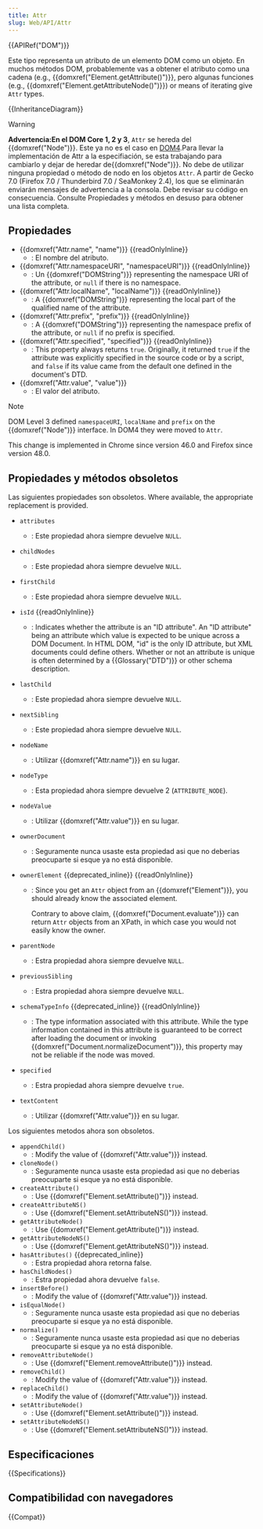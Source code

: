 ```yaml
---
title: Attr
slug: Web/API/Attr
---
```


{{APIRef("DOM")}}

Este tipo representa un atributo de un elemento DOM como un objeto. En muchos métodos DOM, probablemente vas a obtener el atributo como una cadena (e.g., {{domxref("Element.getAttribute()")}}, pero algunas funciones (e.g., {{domxref("Element.getAttributeNode()")}}) or means of iterating give `Attr` types.

{{InheritanceDiagram}}

> [!WARNING]
> **Advertencia:En el DOM Core 1, 2 y 3**, `Attr` se hereda del {{domxref("Node")}}. Este ya no es el caso en [DOM4](https://www.w3.org/TR/dom/).Para llevar la implementación de Attr a la especifiación, se esta trabajando para cambiarlo y dejar de heredar de{{domxref("Node")}}. No debe de utilizar ninguna propiedad o método de nodo en los objetos `Attr`. A partir de Gecko 7.0 (Firefox 7.0 / Thunderbird 7.0 / SeaMonkey 2.4), los que se eliminarán enviarán mensajes de advertencia a la consola. Debe revisar su código en consecuencia. Consulte Propiedades y métodos en desuso para obtener una lista completa.

## Propiedades

- {{domxref("Attr.name", "name")}} {{readOnlyInline}}
  - : El nombre del atributo.
- {{domxref("Attr.namespaceURI", "namespaceURI")}} {{readOnlyInline}}
  - : Un {{domxref("DOMString")}} representing the namespace URI of the attribute, or `null` if there is no namespace.
- {{domxref("Attr.localName", "localName")}} {{readOnlyInline}}
  - : A {{domxref("DOMString")}} representing the local part of the qualified name of the attribute.
- {{domxref("Attr.prefix", "prefix")}} {{readOnlyInline}}
  - : A {{domxref("DOMString")}} representing the namespace prefix of the attribute, or `null` if no prefix is specified.
- {{domxref("Attr.specified", "specified")}} {{readOnlyInline}}
  - : This property always returns `true`. Originally, it returned `true` if the attribute was explicitly specified in the source code or by a script, and `false` if its value came from the default one defined in the document's DTD.
- {{domxref("Attr.value", "value")}}
  - : El valor del atributo.

> [!NOTE]
> DOM Level 3 defined `namespaceURI`, `localName` and `prefix` on the {{domxref("Node")}} interface. In DOM4 they were moved to `Attr`.
>
> This change is implemented in Chrome since version 46.0 and Firefox since version 48.0.

## Propiedades y métodos obsoletos

Las siguientes propiedades son obsoletos. Where available, the appropriate replacement is provided.

- `attributes`
  - : Este propiedad ahora siempre devuelve `NULL`.
- `childNodes`
  - : Este propiedad ahora siempre devuelve `NULL`.
- `firstChild`
  - : Este propiedad ahora siempre devuelve `NULL`.
- `isId` {{readOnlyInline}}
  - : Indicates whether the attribute is an "ID attribute". An "ID attribute" being an attribute which value is expected to be unique across a DOM Document. In HTML DOM, "id" is the only ID attribute, but XML documents could define others. Whether or not an attribute is unique is often determined by a {{Glossary("DTD")}} or other schema description.
- `lastChild`
  - : Este propiedad ahora siempre devuelve `NULL`.
- `nextSibling`
  - : Este propiedad ahora siempre devuelve `NULL`.
- `nodeName`
  - : Utilizar {{domxref("Attr.name")}} en su lugar.
- `nodeType`
  - : Esta propiedad ahora siempre devuelve 2 (`ATTRIBUTE_NODE`).
- `nodeValue`
  - : Utilizar {{domxref("Attr.value")}} en su lugar.
- `ownerDocument`
  - : Seguramente nunca usaste esta propiedad asi que no deberias preocuparte si esque ya no está disponible.
- `ownerElement` {{deprecated_inline}} {{readOnlyInline}}
  - : Since you get an `Attr` object from an {{domxref("Element")}}, you should already know the associated element.

    Contrary to above claim, {{domxref("Document.evaluate")}} can return `Attr` objects from an XPath, in which case you would not easily know the owner.

- `parentNode`
  - : Estra propiedad ahora siempre devuelve `NULL`.
- `previousSibling`
  - : Estra propiedad ahora siempre devuelve `NULL`.
- `schemaTypeInfo` {{deprecated_inline}} {{readOnlyInline}}
  - : The type information associated with this attribute. While the type information contained in this attribute is guaranteed to be correct after loading the document or invoking {{domxref("Document.normalizeDocument")}}, this property may not be reliable if the node was moved.
- `specified`
  - : Estra propiedad ahora siempre devuelve `true`.
- `textContent`
  - : Utilizar {{domxref("Attr.value")}} en su lugar.

Los siguientes metodos ahora son obsoletos.

- `appendChild()`
  - : Modify the value of {{domxref("Attr.value")}} instead.
- `cloneNode()`
  - : Seguramente nunca usaste esta propiedad asi que no deberias preocuparte si esque ya no está disponible.
- `createAttribute()`
  - : Use {{domxref("Element.setAttribute()")}} instead.
- `createAttributeNS()`
  - : Use {{domxref("Element.setAttributeNS()")}} instead.
- `getAttributeNode()`
  - : Use {{domxref("Element.getAttribute()")}} instead.
- `getAttributeNodeNS()`
  - : Use {{domxref("Element.getAttributeNS()")}} instead.
- `hasAttributes()` {{deprecated_inline}}
  - : Estra propiedad ahora retorna false.
- `hasChildNodes()`
  - : Estra propiedad ahora devuelve `false`.
- `insertBefore()`
  - : Modify the value of {{domxref("Attr.value")}} instead.
- `isEqualNode()`
  - : Seguramente nunca usaste esta propiedad asi que no deberias preocuparte si esque ya no está disponible.
- `normalize()`
  - : Seguramente nunca usaste esta propiedad asi que no deberias preocuparte si esque ya no está disponible.
- `removeAttributeNode()`
  - : Use {{domxref("Element.removeAttribute()")}} instead.
- `removeChild()`
  - : Modify the value of {{domxref("Attr.value")}} instead.
- `replaceChild()`
  - : Modify the value of {{domxref("Attr.value")}} instead.
- `setAttributeNode()`
  - : Use {{domxref("Element.setAttribute()")}} instead.
- `setAttributeNodeNS()`
  - : Use {{domxref("Element.setAttributeNS()")}} instead.

## Especificaciones

{{Specifications}}

## Compatibilidad con navegadores

{{Compat}}

